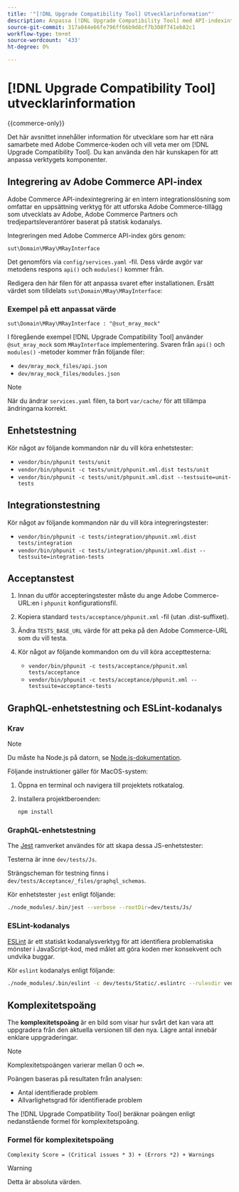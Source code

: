 ```yaml
---
title: '"[!DNL Upgrade Compatibility Tool] Utvecklarinformation"'
description: Anpassa [!DNL Upgrade Compatibility Tool] med API-indexintegrering.
source-git-commit: 317a044e66fe796ff66b9d8cf7b308f741eb82c1
workflow-type: tm+mt
source-wordcount: '433'
ht-degree: 0%

---
```



# [!DNL Upgrade Compatibility Tool] utvecklarinformation

{{commerce-only}}

Det här avsnittet innehåller information för utvecklare som har ett nära samarbete med Adobe Commerce-koden och vill veta mer om [!DNL Upgrade Compatibility Tool]. Du kan använda den här kunskapen för att anpassa verktygets komponenter.

## Integrering av Adobe Commerce API-index

Adobe Commerce API-indexintegrering är en intern integrationslösning som omfattar en uppsättning verktyg för att utforska Adobe Commerce-tillägg som utvecklats av Adobe, Adobe Commerce Partners och tredjepartsleverantörer baserat på statisk kodanalys.

Integreringen med Adobe Commerce API-index görs genom:

`sut\Domain\MRay\MRayInterface`

Det genomförs via `config/services.yaml` -fil. Dess värde avgör var metodens respons `api()` och `modules()` kommer från.

Redigera den här filen för att anpassa svaret efter installationen. Ersätt värdet som tilldelats `sut\Domain\MRay\MRayInterface`:

### Exempel på ett anpassat värde

`sut\Domain\MRay\MRayInterface : "@sut_mray_mock"`

I föregående exempel [!DNL Upgrade Compatibility Tool] använder `@sut_mray_mock` som `MRayInterface` implementering. Svaren från `api()` och `modules()` -metoder kommer från följande filer:

- `dev/mray_mock_files/api.json`
- `dev/mray_mock_files/modules.json`

>[!NOTE]
>
>När du ändrar `services.yaml` filen, ta bort `var/cache/` för att tillämpa ändringarna korrekt.

## Enhetstestning

Kör något av följande kommandon när du vill köra enhetstester:

- `vendor/bin/phpunit tests/unit`
- `vendor/bin/phpunit -c tests/unit/phpunit.xml.dist tests/unit`
- `vendor/bin/phpunit -c tests/unit/phpunit.xml.dist --testsuite=unit-tests`

## Integrationstestning

Kör något av följande kommandon när du vill köra integreringstester:

- `vendor/bin/phpunit -c tests/integration/phpunit.xml.dist tests/integration`
- `vendor/bin/phpunit -c tests/integration/phpunit.xml.dist --testsuite=integration-tests`

## Acceptanstest

1. Innan du utför accepteringstester måste du ange Adobe Commerce-URL:en i `phpunit` konfigurationsfil.
1. Kopiera standard `tests/acceptance/phpunit.xml` -fil (utan .dist-suffixet).
1. Ändra `TESTS_BASE_URL` värde för att peka på den Adobe Commerce-URL som du vill testa.
1. Kör något av följande kommandon om du vill köra accepttesterna:

   - `vendor/bin/phpunit -c tests/acceptance/phpunit.xml tests/acceptance`
   - `vendor/bin/phpunit -c tests/acceptance/phpunit.xml --testsuite=acceptance-tests`

## GraphQL-enhetstestning och ESLint-kodanalys

### Krav

>[!NOTE]
>
>Du måste ha Node.js på datorn, se [Node.js-dokumentation](https://nodejs.dev/learn/how-to-install-nodejs).

Följande instruktioner gäller för MacOS-system:

1. Öppna en terminal och navigera till projektets rotkatalog.
1. Installera projektberoenden:

   ```bash
   npm install
   ```

### GraphQL-enhetstestning

The [Jest](https://jestjs.io/docs/getting-started) ramverket användes för att skapa dessa JS-enhetstester:

Testerna är inne `dev/tests/Js`.

Strängscheman för testning finns i `dev/tests/Acceptance/_files/graphql_schemas`.

Kör enhetstester `jest` enligt följande:

```bash
./node_modules/.bin/jest --verbose --rootDir=dev/tests/Js/
```

### ESLint-kodanalys

[ESLint](https://eslint.org/docs/user-guide/getting-started) är ett statiskt kodanalysverktyg för att identifiera problematiska mönster i JavaScript-kod, med målet att göra koden mer konsekvent och undvika buggar.

Kör `eslint` kodanalys enligt följande:

```bash
./node_modules/.bin/eslint -c dev/tests/Static/.eslintrc --rulesdir vendor/magento/magento-coding-standard/eslint/rules path/to/analyse
```

## Komplexitetspoäng

The **komplexitetspoäng** är en bild som visar hur svårt det kan vara att uppgradera från den aktuella versionen till den nya. Lägre antal innebär enklare uppgraderingar.

>[!NOTE]
>
>Komplexitetspoängen varierar mellan 0 och ∞.

Poängen baseras på resultaten från analysen:

- Antal identifierade problem
- Allvarlighetsgrad för identifierade problem

The [!DNL Upgrade Compatibility Tool] beräknar poängen enligt nedanstående formel för komplexitetspoäng.

### Formel för komplexitetspoäng

`Complexity Score = (Critical issues * 3) + (Errors *2) + Warnings`

>[!WARNING]
>
>Detta är absoluta värden.
